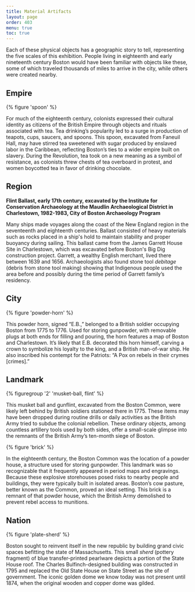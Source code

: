 ```yaml
---
title: Material Artifacts
layout: page
order: 403
menu: true
toc: true
---
```


Each of these physical objects has a geographic story to tell, representing the five scales of this exhibition. People living in eighteenth and early nineteenth century Boston would have been familiar with objects like these, some of which traveled thousands of miles to arrive in the city, while others were created nearby.

## Empire

{% figure 'spoon' %}

For much of the eighteenth century, colonists expressed their cultural identity as citizens of the British Empire through objects and rituals associated with tea. Tea drinking’s popularity led to a surge in production of teapots, cups, saucers, and spoons. This spoon, excavated from Faneuil Hall, may have stirred tea sweetened with sugar produced by enslaved labor in the Caribbean, reflecting Boston’s ties to a wider empire built on slavery. During the Revolution, tea took on a new meaning as a symbol of resistance, as colonists threw chests of tea overboard in protest, and women boycotted tea in favor of drinking chocolate.

## Region

**Flint Ballast, early 17th century, excavated by the Institute for Conservation Archaeology at the Maudlin Archaeological District in Charlestown, 1982-1983, City of Boston Archaeology Program**

Many ships made voyages along the coast of the New England region in the seventeenth and eighteenth centuries. Ballast consisted of heavy materials such as rocks placed in a ship's hold to maintain stability and proper buoyancy during sailing. This ballast came from the James Garrett House Site in Charlestown, which was excavated before Boston's Big Dig construction project. Garrett, a wealthy English merchant, lived there between 1639 and 1656. Archaeologists also found stone tool *debitage* (debris from stone tool making) showing that Indigenous people used the area before and possibly during the time period of Garrett family’s residency. 

## City

{% figure 'powder-horn' %}

This powder horn, signed “E.B.,” belonged to a British soldier occupying Boston from 1775 to 1776. Used for storing gunpowder, with removable plugs at both ends for filling and pouring, the horn features a map of Boston and Charlestown. It’s likely that E.B. decorated this horn himself, carving a crown to symbolize his loyalty to the king, and a British man-of-war ship. He also inscribed his contempt for the Patriots: “A Pox on rebels in their crymes [crimes].”

## Landmark

{% figuregroup '2' 'musket-ball, flint' %}

This musket ball and gunflint, excavated from the Boston Common, were likely left behind by British soldiers stationed there in 1775. These items may have been dropped during routine drills or daily activities as the British Army tried to subdue the colonial rebellion. These ordinary objects, among countless artillery tools used by both sides, offer a small-scale glimpse into the remnants of the British Army’s ten-month siege of Boston.

{% figure 'brick' %}

In the eighteenth century, the Boston Common was the location of a powder house, a structure used for storing gunpowder. This landmark was so recognizable that it frequently appeared in period maps and engravings. Because these explosive storehouses posed risks to nearby people and buildings, they were typically built in isolated areas. Boston’s cow pasture, better known as the Common, proved an ideal setting. This brick is a remnant of that powder house, which the British Army demolished to prevent rebel access to munitions.

## Nation

{% figure 'plate-sherd' %} 

Boston sought to reinvent itself in the new republic by building grand civic spaces befitting the state of Massachusetts. This small *sherd* (pottery fragment) of blue transfer-printed pearlware depicts a portion of the State House roof. The Charles Bulfinch-designed building was constructed in 1795 and replaced the Old State House on State Street as the site of government. The iconic golden dome we know today was not present until 1874, when the original wooden and copper dome was gilded.